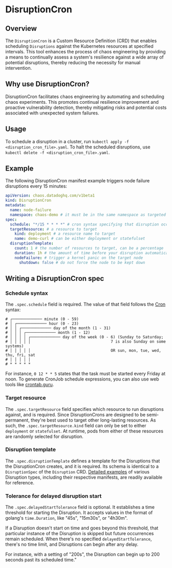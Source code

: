 # DisruptionCron

## Overview
The `DisruptionCron` is a Custom Resource Definition (CRD) that enables scheduling `Disruptions` against the Kubernetes resources at specified intervals. This tool enhances the process of chaos engineering by providing a means to continually assess a system's resilience against a wide array of potential disruptions, thereby reducing the necessity for manual intervention.

## Why use DisruptionCron?
DisruptionCron facilitates chaos engineering by automating and scheduling chaos experiments. This promotes continual resilience improvement and proactive vulnerability detection, thereby mitigating risks and potential costs associated with unexpected system failures.

## Usage
To schedule a disruption in a cluster, run `kubectl apply -f <disruption_cron_file>.yaml`. To halt the scheduled disruptions, use `kubectl delete -f <disruption_cron_file>.yaml`.

## Example
The following DisruptionCron manifest example triggers node failure disruptions every 15 minutes:
```yaml
apiVersion: chaos.datadoghq.com/v1beta1
kind: DisruptionCron
metadata:
  name: node-failure
  namespace: chaos-demo # it must be in the same namespace as targeted resources
spec:
  schedule: "*/15 * * * *" # cron syntax specifying that disruption occurs every 15 minutes
  targetResource: # a resource to target
    kind: deployment # a resource name to target
    name: demo-curl # can be either deployment or statefulset
  disruptionTemplate:
    count: 1 # the number of resources to target, can be a percentage
    duration: 1h # the amount of time before your disruption automatically terminates itself, for safety
    nodeFailure: # trigger a kernel panic on the target node
      shutdown: false # do not force the node to be kept down
```

## Writing a DisruptionCron spec
### Schedule syntax
The `.spec.schedule` field is required. The value of that field follows the [Cron](https://en.wikipedia.org/wiki/Cron) syntax:
```
# ┌───────────── minute (0 - 59)
# │ ┌───────────── hour (0 - 23)
# │ │ ┌───────────── day of the month (1 - 31)
# │ │ │ ┌───────────── month (1 - 12)
# │ │ │ │ ┌───────────── day of the week (0 - 6) (Sunday to Saturday;
# │ │ │ │ │                                   7 is also Sunday on some systems)
# │ │ │ │ │                                   OR sun, mon, tue, wed, thu, fri, sat
# │ │ │ │ │
# * * * * *
```
For instance, `0 12 * * 5` states that the task must be started every Friday at noon.
To generate CronJob schedule expressions, you can also use web tools like [crontab.guru](https://crontab.guru/).

### Target resource
The `.spec.targetResource` field specifies which resource to run disruptions against, and is required. Since DisruptionCrons are designed to be semi-permanent, they're best used to target other long-lasting resources. As such, the `.spec.targetResource.kind` field can only be set to either `deployment` or `statefulset`. At runtime, pods from either of these resources are randomly selected for disruption.

### Disruption template
The `.spec.disruptionTemplate` defines a template for the Disruptions that the DisruptionCron creates, and it is required.
Its schema is identical to a `DisruptionSpec` of the `Disruption` CRD. [Detailed examples](examples.md) of various Disruption types, including their respective manifests, are readily available for reference.

### Tolerance for delayed disruption start
The `.spec.delayedStartTolerance`  field is optional. It establishes a time threshold for starting the Disruption. It accepts values in the format of golang's `time.Duration`, like "45s", "15m30s", or "4h30m".

If a Disruption doesn't start on time and goes beyond this threshold, that particular instance of the Disruption is skipped but future occurrences remain scheduled. When there's no specified `delayedStartTolerance`, there's no time limit, and Disruptions can begin after any delay.

For instance, with a setting of "200s", the Disruption can begin up to 200 seconds past its scheduled time."